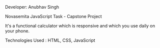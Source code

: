 Developer: Anubhav Singh

Novasemita JavaScript Task - Capstone Project

It's a functional calculator which is responsive and which you use daily on your phone.

Technologies Used : HTML, CSS, JavaScript